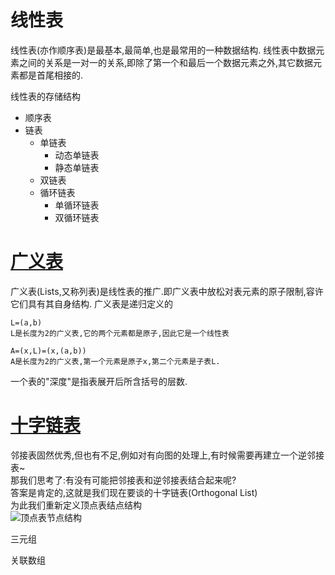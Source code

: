 # 线性表
线性表(亦作顺序表)是最基本,最简单,也是最常用的一种数据结构.
线性表中数据元素之间的关系是一对一的关系,即除了第一个和最后一个数据元素之外,其它数据元素都是首尾相接的.

线性表的存储结构

- 顺序表
- 链表
	- 单链表
		- 动态单链表
		- 静态单链表
	- 双链表
	- 循环链表
		- 单循环链表
		- 双循环链表

# [广义表](http://student.zjzk.cn/course_ware/data_structure/web/guangyibiao/guangyibiao.htm)
广义表(Lists,又称列表)是线性表的推广.即广义表中放松对表元素的原子限制,容许它们具有其自身结构.
广义表是递归定义的
```
L=(a,b)
L是长度为2的广义表,它的两个元素都是原子,因此它是一个线性表

A=(x,L)=(x,(a,b))
A是长度为2的广义表,第一个元素是原子x,第二个元素是子表L.
```

一个表的"深度"是指表展开后所含括号的层数.

# [十字链表](http://blog.fishc.com/2535.html)
邻接表固然优秀,但也有不足,例如对有向图的处理上,有时候需要再建立一个逆邻接表~  
那我们思考了:有没有可能把邻接表和逆邻接表结合起来呢?  
答案是肯定的,这就是我们现在要谈的十字链表(Orthogonal List)  
为此我们重新定义顶点表结点结构  
![顶点表节点结构](http://blog.fishc.com/wp-content/uploads/2013/05/12.jpg)

三元组

关联数组
